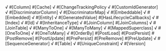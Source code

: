 √ #[Column]
#[Cache]
√ #[ChangeTrackingPolicy
√ #[CustomIdGenerator]
√ #[DiscriminatorColumn]
√ #[DiscriminatorMap]
√ #[Embeddable]
√ #[Embedded]
√ #[Entity]
√ #[GeneratedValue]
#[HasLifecycleCallbacks]
√ #[Index]
√ #[Id]
√ #[InheritanceType]
√ #[JoinColumn]
#[JoinColumns]
√ #[JoinTable]
√ #[ManyToOne]
√ #[ManyToMany]
√ #[MappedSuperclass]
√ #[OneToOne]
√ #[OneToMany]
√ #[OrderBy]
#[PostLoad]
#[PostPersist]
#[PostRemove]
#[PostUpdate]
#[PrePersist]
#[PreRemove]
#[PreUpdate]
√ #[SequenceGenerator]
√ #[Table]
√ #[UniqueConstraint]
√ #[Version]